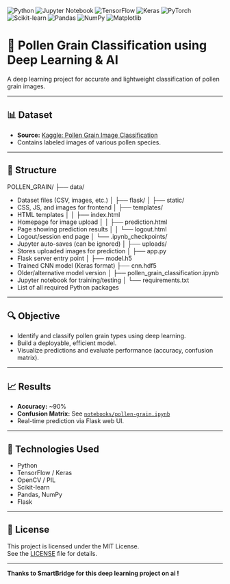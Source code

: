 ![Python](https://img.shields.io/badge/Python-3.10-blue?style=for-the-badge&logo=python&logoColor=white)
![Jupyter Notebook](https://img.shields.io/badge/Jupyter-Notebook-F37626?style=for-the-badge&logo=jupyter&logoColor=white)
![TensorFlow](https://img.shields.io/badge/TensorFlow-Deep%20Learning-FF6F00?style=for-the-badge&logo=tensorflow&logoColor=white)
![Keras](https://img.shields.io/badge/Keras-Neural%20Networks-D00000?style=for-the-badge&logo=keras&logoColor=white)
![PyTorch](https://img.shields.io/badge/PyTorch-Deep%20Learning-EE4C2C?style=for-the-badge&logo=pytorch&logoColor=white)
![Scikit-learn](https://img.shields.io/badge/Scikit--learn-ML-F7931E?style=for-the-badge&logo=scikit-learn&logoColor=white)
![Pandas](https://img.shields.io/badge/Pandas-Data%20Analysis-150458?style=for-the-badge&logo=pandas&logoColor=white)
![NumPy](https://img.shields.io/badge/NumPy-Numerical-013243?style=for-the-badge&logo=numpy&logoColor=white)
![Matplotlib](https://img.shields.io/badge/Matplotlib-Visualization-11557C?style=for-the-badge&logo=plotly&logoColor=white)

# 🌾 Pollen Grain Classification using Deep Learning & AI

A deep learning project for accurate and lightweight classification of pollen grain images.

---

## 📊 Dataset

- **Source:** [Kaggle: Pollen Grain Image Classification](https://www.kaggle.com/datasets/andrewmvd/pollen-grain-image-classification)
- Contains labeled images of various pollen species.

---

## 🧠 Structure 

POLLEN_GRAIN/
├── data/                             
- Dataset files (CSV, images, etc.)
│
├── flask/
│   ├── static/                       
- CSS, JS, and images for frontend
│   ├── templates/                    
- HTML templates
│   │   ├── index.html                
- Homepage for image upload
│   │   ├── prediction.html           
- Page showing prediction results
│   │   └── logout.html               
- Logout/session end page
│   └── .ipynb_checkpoints/          
- Jupyter auto-saves (can be ignored)
│
├── uploads/                          
- Stores uploaded images for prediction
│
├── app.py                            
- Flask server entry point
│
├── model.h5                          
- Trained CNN model (Keras format)
├── cnn.hdf5                          
- Older/alternative model version
│
├── pollen_grain_classification.ipynb 
- Jupyter notebook for training/testing
│
└── requirements.txt                  
- List of all required Python packages

             
---

## 🔍 Objective

- Identify and classify pollen grain types using deep learning.
- Build a deployable, efficient model.
- Visualize predictions and evaluate performance (accuracy, confusion matrix).

---

## 📈 Results

- **Accuracy:** ~90%
- **Confusion Matrix:** See [`notebooks/pollen-grain.ipynb`](notebooks/pollen-grain.ipynb)
- Real-time prediction via Flask web UI.

---

## 🧪 Technologies Used

- Python
- TensorFlow / Keras
- OpenCV / PIL
- Scikit-learn
- Pandas, NumPy
- Flask

---

## 📜 License

This project is licensed under the MIT License.  
See the [LICENSE](LICENSE) file for details.

---

**Thanks to SmartBridge for this deep learning project on ai !**



